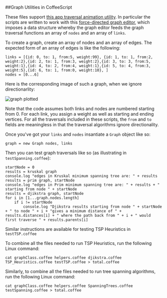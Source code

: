 ##Graph Utilities in CoffeeScript

These files support [this app traversal animation utility](http://sunnysideworks.nyc/d3/directed_graph/). In particular the scripts are written to work with this [force-directed graph editor](http://bl.ocks.org/rkirsling/5001347), which imposes a data structure whereby the graph editor feeds the graph traversal functions an array of `nodes` and an array of `links`.

To create a graph, create an array of nodes and an array of edges. The expected form of an array of edges is like the following:

```
links = [{id: 0, to: 1, from:5, weight:99}, {id: 1, to: 1, from:2, weight:2},{id: 2, to: 1, from:3, weight:2},{id: 3, to: 3, from:5, weight:1},{id: 4, to: 2, from:4, weight:1},{id: 5, to: 4, from:3, weight:5},{id: 6, to: 1, from:0, weight:10}, ]
nodes = [0...6]
```

Here is the corresponding image of such a graph, when we ignore directionarlity:

![graph plotted](https://github.com/sunnysideprodcorp/CoffeeScript_GraphTraversal/blob/master/specificScreenshotWithWeights.png)

Note that the code assumes both links and nodes are numbered starting from 0. For each link, you assign a weight as well as starting and ending vertices. For all the traversals included in these scripts, the `from` and `to` fields are meaningless in that the traversal algorithms ignore directionality.

Once you've got your `links` and `nodes` insantiate a `Graph` object like so:

```
graph = new Graph nodes, links
``` 

Then you can test graph traversals like so (as illustrating in `testSpanning.coffee`):

```
startNode = 0
results = kruskal graph
console.log "edges in Kruskal minimum spanning tree are: " + results
results = prim graph, startNode
console.log "edges in Prim minimum spanning tree are: " + results + " starting from node " + startNode
results = djikstra graph, startNode
for i in [1...graph.nodes.length]
    if i != startNode
        console.log "Djikstra results starting from node " + startNode + " to node " + i + "gives a minimum distance of " + results.distances[i] + " where the path back from " + i + " would first traverse " + results.parents[i] 
```

Similar instructions are available for testing TSP Heuristics in `testTSP.coffee`

To combine all the files needed to run TSP Heuristics, run the following Linux command:

```
cat graphClass.coffee helpers.coffee djikstra.coffee TSP_Heuristics.coffee testTSP.coffee > total.coffee
```

Similarly, to combine all the files needed to run tree spanning algorithms, run the following Linux command:

```
cat graphClass.coffee helpers.coffee SpanningTrees.coffee testSpanning.coffee > total.coffee
```